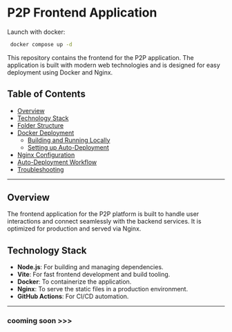 # P2P Frontend Application

Launch with docker:

```bash
 docker compose up -d
```

This repository contains the frontend for the P2P application. The application is built with modern web technologies and is designed for easy deployment using Docker and Nginx.

## Table of Contents

- [Overview](#overview)
- [Technology Stack](#technology-stack)
- [Folder Structure](#folder-structure)
- [Docker Deployment](#docker-deployment)
  - [Building and Running Locally](#building-and-running-locally)
  - [Setting up Auto-Deployment](#setting-up-auto-deployment)
- [Nginx Configuration](#nginx-configuration)
- [Auto-Deployment Workflow](#auto-deployment-workflow)
- [Troubleshooting](#troubleshooting)

---

## Overview

The frontend application for the P2P platform is built to handle user interactions and connect seamlessly with the backend services. It is optimized for production and served via Nginx.

## Technology Stack

- **Node.js**: For building and managing dependencies.
- **Vite**: For fast frontend development and build tooling.
- **Docker**: To containerize the application.
- **Nginx**: To serve the static files in a production environment.
- **GitHub Actions**: For CI/CD automation.

---

### cooming soon >>>
